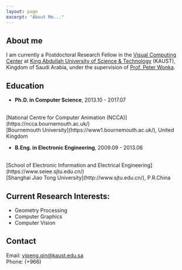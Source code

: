 ```yaml
---
layout: page
excerpt: "About Me..."
---
```


## About me

I am currently a Postdoctoral Research Fellow in the [Visual Computing Center](https://vcc.kaust.edu.sa/) at [King Abdullah University of Science & Technology](https://www.kaust.edu.sa/) (KAUST), Kingdom of Saudi Arabia, under the supervision of [Prof. Peter Wonka](http://peterwonka.net/).

## Education

- __Ph.D. in Computer Science__, 2013.10 - 2017.07
<br/>
[National Centre for Computer Animation (NCCA)](https://ncca.bournemouth.ac.uk/)
<br/>
[Bournemouth University](https://www1.bournemouth.ac.uk/), United Kingdom

- __B.Eng. in Electronic Engineering__, 2009.09 - 2013.06
<br/> 
[School of Electronic Information and Electrical Engineering](https://www.seiee.sjtu.edu.cn/)
<br/>
[Shanghai Jiao Tong University](http://www.sjtu.edu.cn/), P.R.China


## Current Research Interests:

- Geometry Processing
- Computer Graphics
- Computer Vision

## Contact
Email: yipeng.qin@kaust.edu.sa
<br/>
Phone: (+966) 
